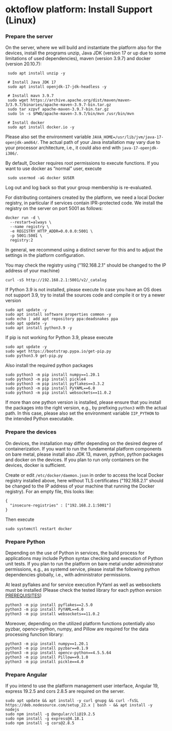 # oktoflow platform: Install Support (Linux)

### Prepare the server

On the server, where we will build and instantiate the platform also for the devices, install the programs unzip, Java JDK (version 17 or up due to some limitations of used dependencies), maven (version 3.9.7) and docker (version 20.10.7):

     sudo apt install unzip -y

     # Install Java JDK 17
     sudo apt install openjdk-17-jdk-headless -y
     
     # Install mavn 3.9.7
     sudo wget https://archive.apache.org/dist/maven/maven-3/3.9.7/binaries/apache-maven-3.9.7-bin.tar.gz
     sudo tar xzpvf apache-maven-3.9.7-bin.tar.gz
     sudo ln -s $PWD/apache-maven-3.9.7/bin/mvn /usr/bin/mvn

     # Install docker
     sudo apt install docker.io -y

Please also set the environment variable `JAVA_HOME=/usr/lib/jvm/java-17-openjdk-amd64/`. The actual path of your Java installation may vary due to your processor architecture, i.e., it could also end with `java-17-openjdk-i386/`.

By default, Docker requires root permissions to execute functions. If you want to use docker as “normal” user, execute

     sudo usermod -aG docker $USER

Log out and log back so that your group membership is re-evaluated. 

For distributing containers created by the platform, we need a local Docker registry, in particular if services contain IPR-protected code. We install the registry on the server on port 5001 as follows:

    docker run -d \
      --restart=always \
      --name registry \
      -e REGISTRY_HTTP_ADDR=0.0.0.0:5001 \
      -p 5001:5001 \
      registry:2

In general, we recommend using a distinct server for this and to adjust the settings in the platform configuration.

You may check the registry using ("192.168.2.1" should be changed to the IP address of your machine)
    
    curl -sS http://192.168.2.1:5001/v2/_catalog

If Python 3.9 is not installed, please execute
In case you have an OS does not support 3.9, try to install the sources code and compile it or try a newer version 
     
    sudo apt update -y
    sudo apt install software properties common -y
    sudo echo | add apt repository ppa:deadsnakes ppa
    sudo apt update -y
    sudo apt install python3.9 -y

If pip is not working for Python 3.9, please execute
     
    sudo apt update -y
    sudo wget https://bootstrap.pypa.io/get-pip.py
    sudo python3.9 get-pip.py

Also install the required python packages

    sudo python3 -m pip install numpy==1.20.1
    sudo python3 -m pip install pickle4
    sudo python3 -m pip install pyflakes==3.3.2
    sudo python3 -m pip install PyYAML==6.0
    sudo python3 -m pip install websockets==11.0.2
    
If more than one python version is installed, please ensure that you install the packages into the right version, e.g., by prefixing `python3` with the actual path. In this case, please also set the environment variable ``IIP_PYTHON`` to the intended Python executable.

### Prepare the devices

On devices, the installation may differ depending on the desired degree of containerization. If you want to run the fundamental platform components on bare metal, please install also JDK 13, maven, python, python packages and docker on the devices. If you plan to run only containers on the devices, docker is sufficient.

Create or edit ``/etc/docker/daemon.json`` in order to access the local Docker registry installed above, here without TLS certificates ("192.168.2.1" should be changed to the IP address of your machine that running the Docker registry). For an empty file, this looks like:

    {
      "insecure-registries" : ["192.168.2.1:5001"]
    }
    
Then execute

    sudo systemctl restart docker

### Prepare Python

Depending on the use of Python in services, the build process for applications may include Python syntax checking and execution of Python unit tests. If you plan to run the platform on bare metal under administrator permissions, e.g., as systemd service, please install the following python dependencies globally, i.e., with administrator permissions.

At least pyflakes and for service execution PyYaml as well as websockets must be installed (Please check the tested library for each python evrsion [PREREQUISITES](PREREQUISITES.md))

    python3 -m pip install pyflakes==2.5.0
    python3 -m pip install PyYAML==6.0
    python3 -m pip install websockets==11.0.2
 
Moreover, depending on the utilized platform functions potentially also pyzbar, opencv-python, numpy, and Pillow are required for the data processing function library:

    python3 -m pip install numpy==1.20.1
    python3 -m pip install pyzbar==0.1.9
    python3 -m pip install opencv-python==4.5.5.64
    python3 -m pip install Pillow==9.1.0
    python3 -m pip install pickle==4.0

### Prepare Angular

If you intend to use the platform management user interface, Angular 19, express 19.2.5 and cors 2.8.5 are required on the server. 

    sudo apt update && apt install -y curl gnupg && curl -fsSL https://deb.nodesource.com/setup_22.x | bash - && apt install -y nodejs
    sudo npm install -g @angular/cli@19.2.5
    sudo npm install -g express@4.18.1 
    sudo npm install -g cors@2.8.5
